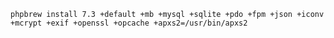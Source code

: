 
    phpbrew install 7.3 +default +mb +mysql +sqlite +pdo +fpm +json +iconv +mcrypt +exif +openssl +opcache +apxs2=/usr/bin/apxs2

